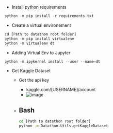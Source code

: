 * Install python requirements

```python
python -m pip install -r requirements.txt
```
* Create a virtual environement

```python
cd [Path to datathon root folder]
python -m pip install virtualenv
python -m virtualenv dt
```

* Adding Virtual Env to Jupyter

```python
python -m ipykernel install --user --name=dt
```


* Get Kaggle Dataset

  - Get the api key
      - kaggle.com/[USERNAME]/account
      - ![image](https://user-images.githubusercontent.com/6872080/73084197-85dd9b00-3e9a-11ea-9e32-2666d356f47a.png)


  - Bash
    -
      ```bash
      cd [Path to datathon root folder]
      python -m Datathon.Utils.getKaggleDataset
      ```
